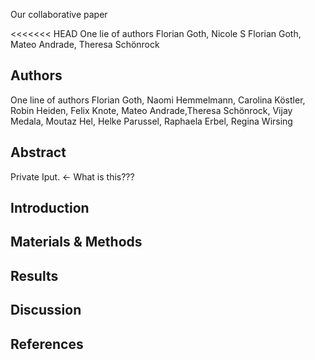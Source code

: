 
Our collaborative paper

<<<<<<< HEAD
One lie of authors
Florian Goth, 
Nicole S
Florian Goth,
Mateo Andrade,
Theresa Schönrock 

## Authors

One line of authors
Florian Goth, Naomi Hemmelmann, Carolina Köstler, Robin Heiden, Felix Knote, Mateo Andrade,Theresa Schönrock, Vijay Medala, Moutaz Hel, Helke Parussel, Raphaela Erbel, Regina Wirsing

## Abstract
Private Iput. <- What is this???

## Introduction

## Materials & Methods

## Results

## Discussion

## References


